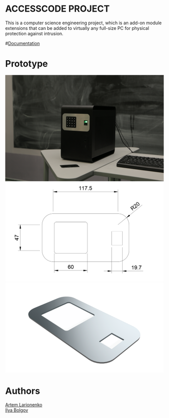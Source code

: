 # ACCESSCODE PROJECT
This is a computer science engineering project, which is an add-on module
extensions that can be added to virtually any full-size PC for physical protection against intrusion.

#[Documentation]()

# Prototype
![Фото](https://github.com/lrrrtm/ACCESSCODE/blob/main/prototypePicture.jpg)
![](https://github.com/lrrrtm/ACCESSCODE/blob/main/developing/figure1.png)
![](https://github.com/lrrrtm/ACCESSCODE/blob/main/developing/visualization3.png)

# Authors
[Artem Larionenko](https://github.com/lrrrtm)  
[Ilya Bolgov](https://github.com/etozhebolgov)
